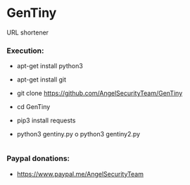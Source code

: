 # GenTiny

URL shortener

<h3> Execution: </h3>

* apt-get install python3

* apt-get install git

* git clone https://github.com/AngelSecurityTeam/GenTiny

* cd GenTiny

* pip3 install requests

* python3 gentiny.py o python3 gentiny2.py

<img src="">

<h3> Paypal donations: </h3>

* https://www.paypal.me/AngelSecurityTeam
